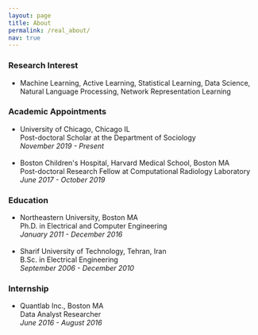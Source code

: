 ```yaml
---
layout: page
title: About
permalink: /real_about/
nav: true
---
```


<h3><b> Research Interest </b></h3>
<ul>
    <li>Machine Learning, Active Learning, Statistical Learning, Data Science, Natural Language Processing, Network Representation Learning</li>
</ul>

<h3><b> Academic Appointments </b></h3>
<ul>
    <li>University of Chicago, Chicago IL</li>
    Post-doctoral Scholar at the Department of Sociology
    <br><em>November 2019 - Present</em>
    <br>  <br>
    <li>Boston Children's Hospital, Harvard Medical School, Boston MA</li>
    Post-doctoral Research Fellow at Computational Radiology Laboratory
    <br><em>June 2017 - October 2019 </em>
</ul>


<h3><b> Education </b></h3>
<ul>
    <li>Northeastern University, Boston MA</li>
    Ph.D. in Electrical and Computer Engineering
    <br><em>January 2011 - December 2016</em>
    <br>  <br>
    <li>Sharif University of Technology, Tehran, Iran</li>
    B.Sc. in Electrical Engineering
    <br><em>September 2006 - December 2010 </em>
</ul>

<h3><b> Internship </b></h3>
<ul>
    <li>Quantlab Inc., Boston MA</li>
    Data Analyst Researcher
    <br><em>June 2016 - August 2016</em>
</ul>